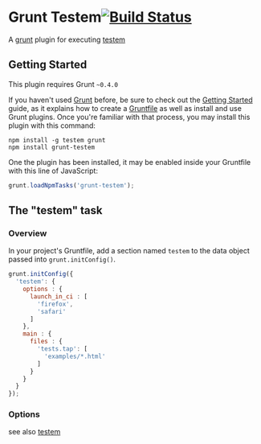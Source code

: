 # Grunt Testem[![Build Status](https://api.travis-ci.org/sideroad/grunt-testem.png?branch=master)](https://travis-ci.org/sideroad/grunt-testem)

A [grunt](https://github.com/cowboy/grunt) plugin for executing [testem](https://github.com/airportyh/testem)

## Getting Started
This plugin requires Grunt `~0.4.0`

If you haven't used [Grunt](http://gruntjs.com/) before, be sure to check out the [Getting Started](http://gruntjs.com/getting-started) guide, as it explains how to create a [Gruntfile](http://gruntjs.com/sample-gruntfile) as well as install and use Grunt plugins. Once you're familiar with that process, you may install this plugin with this command:

```shell
npm install -g testem grunt
npm install grunt-testem
```

One the plugin has been installed, it may be enabled inside your Gruntfile with this line of JavaScript:

```js
grunt.loadNpmTasks('grunt-testem');
```

## The "testem" task

### Overview
In your project's Gruntfile, add a section named `testem` to the data object passed into `grunt.initConfig()`.

```js
grunt.initConfig({
  'testem': {
    options : {
      launch_in_ci : [
        'firefox',
        'safari'
      ]
    },
    main : {
      files : {
        'tests.tap': [
          'examples/*.html'
        ]
      }
    }
  }
});
```

### Options
see also [testem](https://github.com/airportyh/testem)



